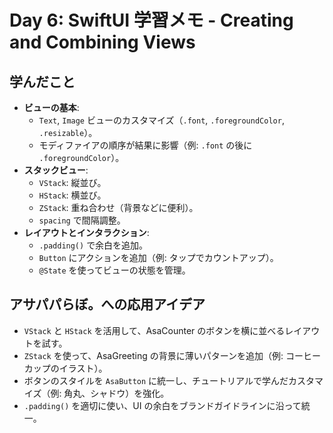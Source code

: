 # Day 6: SwiftUI 学習メモ - Creating and Combining Views

## 学んだこと
- **ビューの基本**:
  - `Text`, `Image` ビューのカスタマイズ（`.font`, `.foregroundColor`, `.resizable`）。
  - モディファイアの順序が結果に影響（例: `.font` の後に `.foregroundColor`）。
- **スタックビュー**:
  - `VStack`: 縦並び。
  - `HStack`: 横並び。
  - `ZStack`: 重ね合わせ（背景などに便利）。
  - `spacing` で間隔調整。
- **レイアウトとインタラクション**:
  - `.padding()` で余白を追加。
  - `Button` にアクションを追加（例: タップでカウントアップ）。
  - `@State` を使ってビューの状態を管理。

## アサパパらぼ。への応用アイデア
- `VStack` と `HStack` を活用して、AsaCounter のボタンを横に並べるレイアウトを試す。
- `ZStack` を使って、AsaGreeting の背景に薄いパターンを追加（例: コーヒーカップのイラスト）。
- ボタンのスタイルを `AsaButton` に統一し、チュートリアルで学んだカスタマイズ（例: 角丸、シャドウ）を強化。
- `.padding()` を適切に使い、UI の余白をブランドガイドラインに沿って統一。